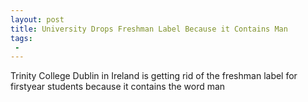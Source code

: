 ```yaml
---
layout: post
title: University Drops Freshman Label Because it Contains Man
tags:
 -
---
```

Trinity College Dublin in Ireland is getting rid of the freshman label for firstyear students because it contains the word man
